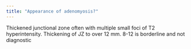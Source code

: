 ```yaml
---
title: "Appearance of adenomyosis?"
---
```

Thickened junctional zone often with multiple small foci of T2 hyperintensity. Thickening of JZ to over 12 mm. 8-12 is borderline and not diagnostic

